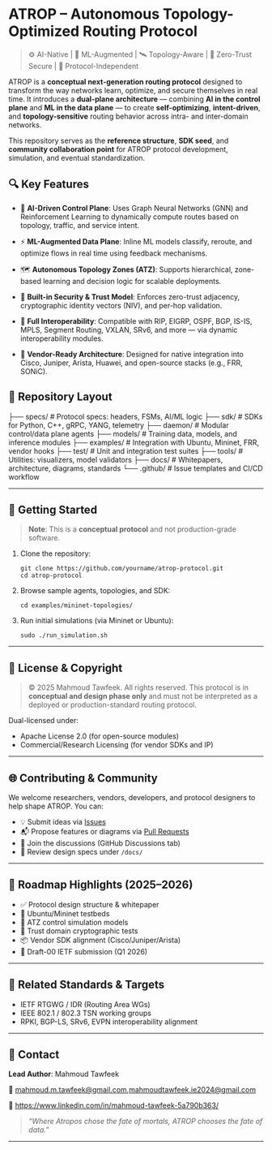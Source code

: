 # ATROP – Autonomous Topology-Optimized Routing Protocol

> ⚙️ AI-Native | 🧠 ML-Augmented | 🛰 Topology-Aware | 🔐 Zero-Trust Secure | 🧩 Protocol-Independent

ATROP is a **conceptual next-generation routing protocol** designed to transform the way networks learn, optimize, and secure themselves in real time. It introduces a **dual-plane architecture** — combining **AI in the control plane** and **ML in the data plane** — to create **self-optimizing**, **intent-driven**, and **topology-sensitive** routing behavior across intra- and inter-domain networks.

This repository serves as the **reference structure**, **SDK seed**, and **community collaboration point** for ATROP protocol development, simulation, and eventual standardization.

## 🔍 Key Features

- 🧠 **AI-Driven Control Plane**: Uses Graph Neural Networks (GNN) and Reinforcement Learning to dynamically compute routes based on topology, traffic, and service intent.

- ⚡ **ML-Augmented Data Plane**: Inline ML models classify, reroute, and optimize flows in real time using feedback mechanisms.

- 🗺 **Autonomous Topology Zones (ATZ)**: Supports hierarchical, zone-based learning and decision logic for scalable deployments.

- 🔐 **Built-in Security & Trust Model**: Enforces zero-trust adjacency, cryptographic identity vectors (NIV), and per-hop validation.

- 🔄 **Full Interoperability**: Compatible with RIP, EIGRP, OSPF, BGP, IS-IS, MPLS, Segment Routing, VXLAN, SRv6, and more — via dynamic interoperability modules.

- 🧪 **Vendor-Ready Architecture**: Designed for native integration into Cisco, Juniper, Arista, Huawei, and open-source stacks (e.g., FRR, SONiC).


## 📁 Repository Layout

├── specs/           # Protocol specs: headers, FSMs, AI/ML logic
├── sdk/             # SDKs for Python, C++, gRPC, YANG, telemetry
├── daemon/          # Modular control/data plane agents
├── models/          # Training data, models, and inference modules
├── examples/        # Integration with Ubuntu, Mininet, FRR, vendor hooks
├── test/            # Unit and integration test suites
├── tools/           # Utilities: visualizers, model validators
├── docs/            # Whitepapers, architecture, diagrams, standards
└── .github/         # Issue templates and CI/CD workflow

---

## 🧪 Getting Started

> **Note**: This is a **conceptual protocol** and not production-grade software.

1. Clone the repository:

   ```
   git clone https://github.com/yourname/atrop-protocol.git
   cd atrop-protocol
   ```

2. Browse sample agents, topologies, and SDK:

   ```
   cd examples/mininet-topologies/
   ```

3. Run initial simulations (via Mininet or Ubuntu):

   ```
   sudo ./run_simulation.sh
   ```

---

## 📜 License & Copyright

> © 2025 Mahmoud Tawfeek. All rights reserved.
> This protocol is in **conceptual and design phase only** and must not be interpreted as a deployed or production-standard routing protocol.

Dual-licensed under:

* Apache License 2.0 (for open-source modules)
* Commercial/Research Licensing (for vendor SDKs and IP)

---

## 🌐 Contributing & Community

We welcome researchers, vendors, developers, and protocol designers to help shape ATROP. You can:

* 💡 Submit ideas via [Issues](https://github.com/Mahmoudtawfeekie2024/atrop-protocol/issues)
* 📬 Propose features or diagrams via [Pull Requests](https://github.com/Mahmoudtawfeekie2024/atrop-protocol/pulls)
* 💬 Join the discussions (GitHub Discussions tab)
* 📄 Review design specs under `/docs/`

---

## 📡 Roadmap Highlights (2025–2026)

* ✅ Protocol design structure & whitepaper
* 🚧 Ubuntu/Mininet testbeds
* 🧠 ATZ control simulation models
* 🔐 Trust domain cryptographic tests
* 📦 Vendor SDK alignment (Cisco/Juniper/Arista)
* 📑 Draft-00 IETF submission (Q1 2026)

---

## 🔗 Related Standards & Targets

* IETF RTGWG / IDR (Routing Area WGs)
* IEEE 802.1 / 802.3 TSN working groups
* RPKI, BGP-LS, SRv6, EVPN interoperability alignment

---

## 📣 Contact

**Lead Author**: Mahmoud Tawfeek

📧 mahmoud.m.tawfeek@gmail.com,mahmoudtawfeek.ie2024@gmail.com

🔗 https://www.linkedin.com/in/mahmoud-tawfeek-5a790b363/

> *“Where Atropos chose the fate of mortals, ATROP chooses the fate of data.”*

---

